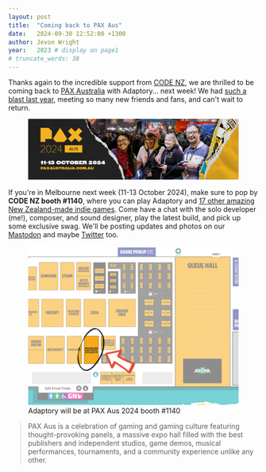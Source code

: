 ```yaml
---
layout: post
title:  "Coming back to PAX Aus"
date:   2024-09-30 12:52:00 +1300
author: Jevon Wright
year:   2023 # display on page1
# truncate_words: 38
---
```


Thanks again to the incredible support from [CODE NZ](https://www.nz-code.nz),
we are thrilled to be coming back to [PAX Australia](https://aus.paxsite.com/) with Adaptory... next week!
We had [such a blast last year](https://stormcloak.games/updates/update10.html), meeting so many new friends and fans,
and can't wait to return.

<figure class="image">
  <a href="/assets/screenshots/2024-09-30-pax-aus.jpg"><img src="/assets/screenshots/2024-09-30-pax-aus.jpg"></a>
</figure>

If you're in Melbourne next week (11-13 October 2024),
make sure to pop by **CODE NZ booth #1140**,
where you can play Adaptory and [17 other amazing New Zealand-made indie games](https://www.nz-code.nz/post/code-brings-18-of-aotearoa-s-best-indie-games-to-pax-aus).
Come have a chat with the solo developer (me!), composer, and sound designer, play the
latest build, and pick up some exclusive swag.
We'll be posting updates and photos on our [Mastodon](https://mastodon.gamedev.place/@stormcloak) and maybe [Twitter](https://twitter.com/StormcloakGames) too.

<figure class="image">
  <a href="/assets/screenshots/2024-09-30-pax-aus-adaptory-map.png"><img src="/assets/screenshots/2024-09-30-pax-aus-adaptory-map.png"></a>
  <figcaption>Adaptory will be at PAX Aus 2024 booth #1140</figcaption>
</figure>

> PAX Aus is a celebration of gaming and gaming culture featuring thought-provoking panels,
> a massive expo hall filled with the best publishers and independent studios, game demos,
> musical performances, tournaments, and a community experience unlike any other.
